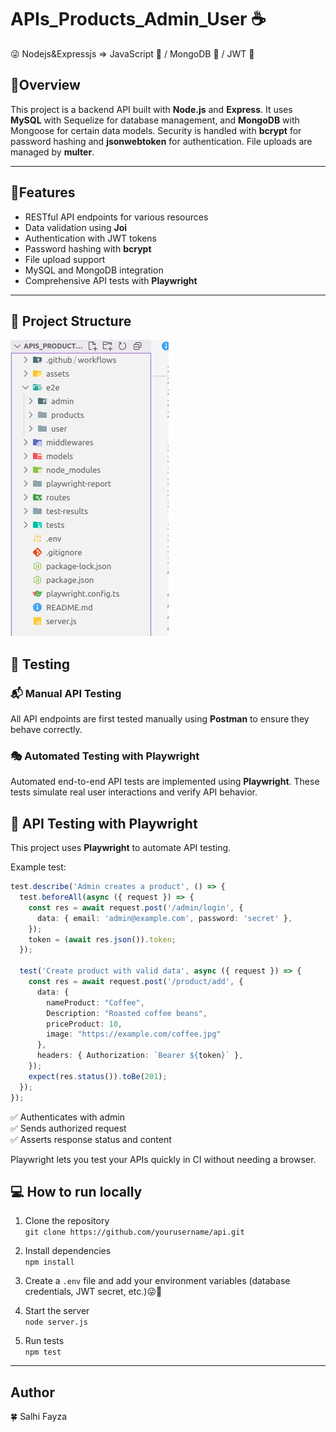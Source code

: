 # APIs_Products_Admin_User ☕
😜 Nodejs&Expressjs => JavaScript 💛 / MongoDB 💚 / JWT 🔐
## :cactus:Overview

This project is a backend API built with **Node.js** and **Express**. It uses **MySQL** with Sequelize for database management, and **MongoDB** with Mongoose for certain data models. Security is handled with **bcrypt** for password hashing and **jsonwebtoken** for authentication. File uploads are managed by **multer**.

---

## :black_flag:Features

- RESTful API endpoints for various resources
- Data validation using **Joi**
- Authentication with JWT tokens
- Password hashing with **bcrypt**
- File upload support
- MySQL and MongoDB integration
- Comprehensive API tests with **Playwright**

---
## 📁 Project Structure
![alt text](image.png)
## 🧪 Testing 

### 📬 Manual API Testing

All API endpoints are first tested manually using **Postman** to ensure they behave correctly.

### 🎭 Automated Testing with Playwright

Automated end-to-end API tests are implemented using **Playwright**. These tests simulate real user interactions and verify API behavior.


## 🦩 API Testing with Playwright

This project uses **Playwright** to automate API testing.

Example test:
```ts
test.describe('Admin creates a product', () => {
  test.beforeAll(async ({ request }) => {
    const res = await request.post('/admin/login', {
      data: { email: 'admin@example.com', password: 'secret' },
    });
    token = (await res.json()).token;
  });

  test('Create product with valid data', async ({ request }) => {
    const res = await request.post('/product/add', {
      data: {
        nameProduct: "Coffee",
        Description: "Roasted coffee beans",
        priceProduct: 10,
        image: "https://example.com/coffee.jpg"
      },
      headers: { Authorization: `Bearer ${token}` },
    });
    expect(res.status()).toBe(201);
  });
});
```

✅ Authenticates with admin  
✅ Sends authorized request  
✅ Asserts response status and content

Playwright lets you test your APIs quickly in CI without needing a browser.

## 💻 How to run locally 

1. Clone the repository  
   `git clone https://github.com/yourusername/api.git`

2. Install dependencies  
   `npm install`

3. Create a `.env` file and add your environment variables (database credentials, JWT secret, etc.)😜🔑

4. Start the server  
   `node server.js`

5. Run tests  
   `npm test`

---

## Author

🍀 Salhi Fayza